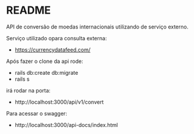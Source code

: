 # README

API de conversão de moedas internacionais utilizando de serviço externo.

Serviço utilizado opara consulta externa:
* https://currencydatafeed.com/

Após fazer o clone da api rode:

* rails db:create db:migrate
* rails s

irá rodar na porta: 
* http://localhost:3000/api/v1/convert

Para acessar o swagger:
* http://localhost:3000/api-docs/index.html
